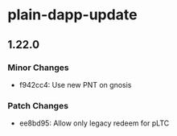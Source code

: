 # plain-dapp-update

## 1.22.0

### Minor Changes

- f942cc4: Use new PNT on gnosis

### Patch Changes

- ee8bd95: Allow only legacy redeem for pLTC
